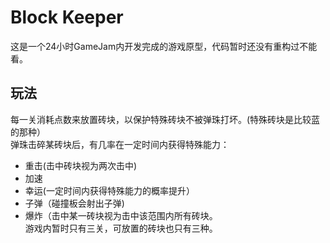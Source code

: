 # Block Keeper
这是一个24小时GameJam内开发完成的游戏原型，代码暂时还没有重构过不能看。  
## 玩法
每一关消耗点数来放置砖块，以保护特殊砖块不被弹珠打坏。(特殊砖块是比较蓝的那种）  
弹珠击碎某砖块后，有几率在一定时间内获得特殊能力：
* 重击(击中砖块视为两次击中)
* 加速
* 幸运(一定时间内获得特殊能力的概率提升）
* 子弹（碰撞板会射出子弹)
* 爆炸（击中某一砖块视为击中该范围内所有砖块。  
游戏内暂时只有三关，可放置的砖块也只有三种。  
